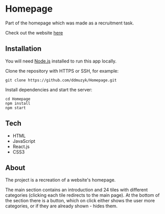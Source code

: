 # Homepage

Part of the homepage which was made as a recruitment task.

Check out the website [here](https://homepage-section.onrender.com/)

## Installation
You will need [Node.js](https://nodejs.org/en) installed to run this app locally.

Clone the repository with HTTPS or SSH, for example:
```
git clone https://github.com/ddmuzyk/Homepage.git
```

Install dependencies and start the server:

```
cd Homepage
npm install
npm start
```

## Tech
* HTML
* JavaScript
* React.js
* CSS3

## About

The project is a recreation of a website's homepage. 

The main section contains an introduction and 24 tiles with different categories (clicking each tile redirects to the main page). At the bottom of the section there is a button, which on click either shows the user more categories, or if they are already shown - hides them.
